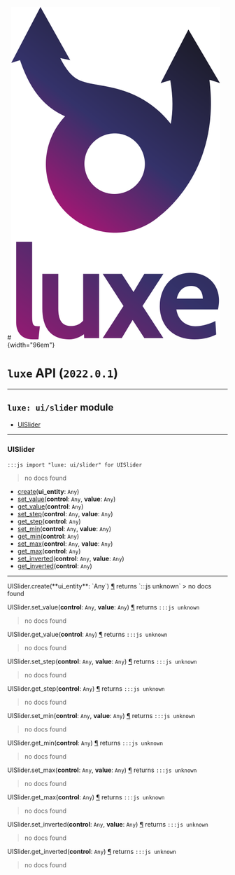 #![](../../images/luxe-dark.svg){width="96em"}

# `luxe` API (`2022.0.1`)  


---

## `luxe: ui/slider` module

- [UISlider](#uislider)   

---

### UISlider
`:::js import "luxe: ui/slider" for UISlider`
> no docs found

- [create](#UISlider.create)(**ui_entity**: `Any`)
- [set_value](#UISlider.set_value+2)(**control**: `Any`, **value**: `Any`)
- [get_value](#UISlider.get_value)(**control**: `Any`)
- [set_step](#UISlider.set_step+2)(**control**: `Any`, **value**: `Any`)
- [get_step](#UISlider.get_step)(**control**: `Any`)
- [set_min](#UISlider.set_min+2)(**control**: `Any`, **value**: `Any`)
- [get_min](#UISlider.get_min)(**control**: `Any`)
- [set_max](#UISlider.set_max+2)(**control**: `Any`, **value**: `Any`)
- [get_max](#UISlider.get_max)(**control**: `Any`)
- [set_inverted](#UISlider.set_inverted+2)(**control**: `Any`, **value**: `Any`)
- [get_inverted](#UISlider.get_inverted)(**control**: `Any`)

<hr/>
<endpoint module="luxe: ui/slider" class="UISlider" signature="create(ui_entity : Any)"></endpoint>
<signature id="UISlider.create">UISlider.create(**ui_entity**: `Any`)
<a class="headerlink" href="#UISlider.create" title="Permanent link">¶</a></signature>
<span class='api_ret'>returns</span> `:::js unknown`
> no docs found   

<endpoint module="luxe: ui/slider" class="UISlider" signature="set_value(control : Any, value : Any)"></endpoint>
<signature id="UISlider.set_value+2">UISlider.set_value(**control**: `Any`, **value**: `Any`)
<a class="headerlink" href="#UISlider.set_value+2" title="Permanent link">¶</a></signature>
<span class='api_ret'>returns</span> `:::js unknown`
> no docs found   

<endpoint module="luxe: ui/slider" class="UISlider" signature="get_value(control : Any)"></endpoint>
<signature id="UISlider.get_value">UISlider.get_value(**control**: `Any`)
<a class="headerlink" href="#UISlider.get_value" title="Permanent link">¶</a></signature>
<span class='api_ret'>returns</span> `:::js unknown`
> no docs found   

<endpoint module="luxe: ui/slider" class="UISlider" signature="set_step(control : Any, value : Any)"></endpoint>
<signature id="UISlider.set_step+2">UISlider.set_step(**control**: `Any`, **value**: `Any`)
<a class="headerlink" href="#UISlider.set_step+2" title="Permanent link">¶</a></signature>
<span class='api_ret'>returns</span> `:::js unknown`
> no docs found   

<endpoint module="luxe: ui/slider" class="UISlider" signature="get_step(control : Any)"></endpoint>
<signature id="UISlider.get_step">UISlider.get_step(**control**: `Any`)
<a class="headerlink" href="#UISlider.get_step" title="Permanent link">¶</a></signature>
<span class='api_ret'>returns</span> `:::js unknown`
> no docs found   

<endpoint module="luxe: ui/slider" class="UISlider" signature="set_min(control : Any, value : Any)"></endpoint>
<signature id="UISlider.set_min+2">UISlider.set_min(**control**: `Any`, **value**: `Any`)
<a class="headerlink" href="#UISlider.set_min+2" title="Permanent link">¶</a></signature>
<span class='api_ret'>returns</span> `:::js unknown`
> no docs found   

<endpoint module="luxe: ui/slider" class="UISlider" signature="get_min(control : Any)"></endpoint>
<signature id="UISlider.get_min">UISlider.get_min(**control**: `Any`)
<a class="headerlink" href="#UISlider.get_min" title="Permanent link">¶</a></signature>
<span class='api_ret'>returns</span> `:::js unknown`
> no docs found   

<endpoint module="luxe: ui/slider" class="UISlider" signature="set_max(control : Any, value : Any)"></endpoint>
<signature id="UISlider.set_max+2">UISlider.set_max(**control**: `Any`, **value**: `Any`)
<a class="headerlink" href="#UISlider.set_max+2" title="Permanent link">¶</a></signature>
<span class='api_ret'>returns</span> `:::js unknown`
> no docs found   

<endpoint module="luxe: ui/slider" class="UISlider" signature="get_max(control : Any)"></endpoint>
<signature id="UISlider.get_max">UISlider.get_max(**control**: `Any`)
<a class="headerlink" href="#UISlider.get_max" title="Permanent link">¶</a></signature>
<span class='api_ret'>returns</span> `:::js unknown`
> no docs found   

<endpoint module="luxe: ui/slider" class="UISlider" signature="set_inverted(control : Any, value : Any)"></endpoint>
<signature id="UISlider.set_inverted+2">UISlider.set_inverted(**control**: `Any`, **value**: `Any`)
<a class="headerlink" href="#UISlider.set_inverted+2" title="Permanent link">¶</a></signature>
<span class='api_ret'>returns</span> `:::js unknown`
> no docs found   

<endpoint module="luxe: ui/slider" class="UISlider" signature="get_inverted(control : Any)"></endpoint>
<signature id="UISlider.get_inverted">UISlider.get_inverted(**control**: `Any`)
<a class="headerlink" href="#UISlider.get_inverted" title="Permanent link">¶</a></signature>
<span class='api_ret'>returns</span> `:::js unknown`
> no docs found   


